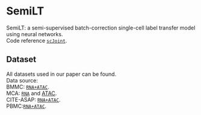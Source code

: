 # SemiLT
SemiLT: a semi-supervised batch-correction single-cell label transfer model using neural networks.<br>
Code reference [`scJoint`](https://github.com/SydneyBioX/scJoint).

## Dataset
All datasets used in our paper can be found.<br>
Data source: <br>
BMMC: [`RNA+ATAC`](https://www.ncbi.nlm.nih.gov/geo/query/acc.cgi?acc=GSE194122).<br>
MCA: [`RNA`](https://tabula-muris.ds.czbiohub.org/) and [ATAC](https://atlas.gs.washington.edu/mouse-atac/).<br>
CITE-ASAP: [`RNA+ATAC`](https://github.com/SydneyBioX/scJoint).<br>
PBMC:[`RNA+ATAC`](https://stuartlab.org/signac/articles/pbmc_vignette).


